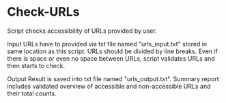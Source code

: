 # Check-URLs
Script checks accessibility of URLs provided by user.

Input
URLs have to provided via txt file named "urls_input.txt" stored in same location as this script.
URLs should be divided by line breaks. Even if there is space or even no space between URLs, script validates URLs and then starts to check.

Output
Result is saved into txt file named "urls_output.txt".
Summary report includes validated overview of accessible and non-accessible URLs and their total counts.
